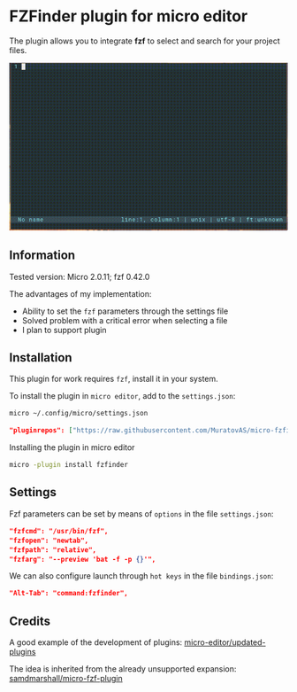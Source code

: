 # FZFinder plugin for micro editor

The plugin allows you to integrate **fzf** to select and search for your project files.

![recording-2021-11-04-231418.gif](Design/recording-2021-11-04-231418.gif)

## Information

Tested version: Micro 2.0.11; fzf 0.42.0

The advantages of my implementation:
- Ability to set the `fzf` parameters through the settings file
- Solved problem with a critical error when selecting a file
- I plan to support plugin 

## Installation

This plugin for work requires `fzf`, install it in your system.

To install the plugin in `micro editor`, add to the `settings.json`:

~~~bash
micro ~/.config/micro/settings.json
~~~

~~~json
"pluginrepos": ["https://raw.githubusercontent.com/MuratovAS/micro-fzfinder/main/repo.json"],
~~~

Installing the plugin in micro editor

~~~bash
micro -plugin install fzfinder
~~~

## Settings 

Fzf parameters can be set by means of `options` in the file `settings.json`:

~~~json
"fzfcmd": "/usr/bin/fzf",
"fzfopen": "newtab",
"fzfpath": "relative",
"fzfarg": "--preview 'bat -f -p {}'",
~~~

We can also configure launch through `hot keys` in the file  `bindings.json`:

~~~json
"Alt-Tab": "command:fzfinder",
~~~

## Credits

A good example of the development of plugins: [micro-editor/updated-plugins](https://github.com/micro-editor/updated-plugins  )  

The idea is inherited from the already unsupported expansion: [samdmarshall/micro-fzf-plugin](https://github.com/samdmarshall/micro-fzf-plugin ) 

